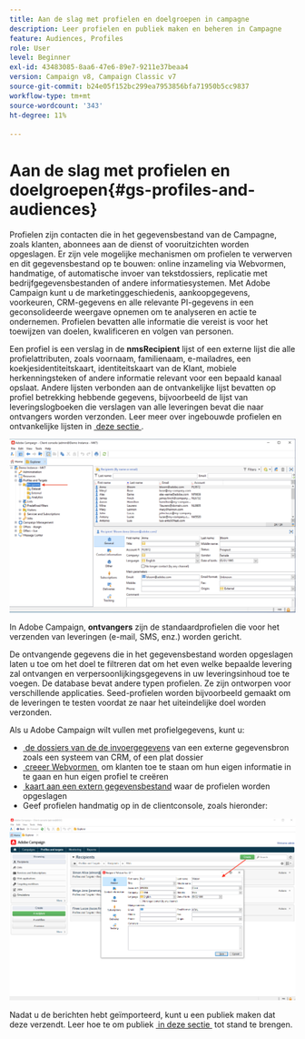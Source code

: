 ```yaml
---
title: Aan de slag met profielen en doelgroepen in campagne
description: Leer profielen en publiek maken en beheren in Campagne
feature: Audiences, Profiles
role: User
level: Beginner
exl-id: 43483085-8aa6-47e6-89e7-9211e37beaa4
version: Campaign v8, Campaign Classic v7
source-git-commit: b24e05f152bc299ea7953856bfa71950b5cc9837
workflow-type: tm+mt
source-wordcount: '343'
ht-degree: 11%

---
```


# Aan de slag met profielen en doelgroepen{#gs-profiles-and-audiences}

Profielen zijn contacten die in het gegevensbestand van de Campagne, zoals klanten, abonnees aan de dienst of vooruitzichten worden opgeslagen. Er zijn vele mogelijke mechanismen om profielen te verwerven en dit gegevensbestand op te bouwen: online inzameling via Webvormen, handmatige, of automatische invoer van tekstdossiers, replicatie met bedrijfgegevensbestanden of andere informatiesystemen. Met Adobe Campaign kunt u de marketinggeschiedenis, aankoopgegevens, voorkeuren, CRM-gegevens en alle relevante PI-gegevens in een geconsolideerde weergave opnemen om te analyseren en actie te ondernemen. Profielen bevatten alle informatie die vereist is voor het toewijzen van doelen, kwalificeren en volgen van personen.

Een profiel is een verslag in de **nmsRecipient** lijst of een externe lijst die alle profielattributen, zoals voornaam, familienaam, e-mailadres, een koekjesidentiteitskaart, identiteitskaart van de Klant, mobiele herkenningsteken of andere informatie relevant voor een bepaald kanaal opslaat. Andere lijsten verbonden aan de ontvankelijke lijst bevatten op profiel betrekking hebbende gegevens, bijvoorbeeld de lijst van leveringslogboeken die verslagen van alle leveringen bevat die naar ontvangers worden verzonden. Leer meer over ingebouwde profielen en ontvankelijke lijsten in [&#x200B; deze sectie &#x200B;](../dev/datamodel.md#ootb-profiles).

![](assets/recipients-in-explorer.png)

In Adobe Campaign, **ontvangers** zijn de standaardprofielen die voor het verzenden van leveringen (e-mail, SMS, enz.) worden gericht.

De ontvangende gegevens die in het gegevensbestand worden opgeslagen laten u toe om het doel te filtreren dat om het even welke bepaalde levering zal ontvangen en verpersoonlijkingsgegevens in uw leveringsinhoud toe te voegen. De database bevat andere typen profielen. Ze zijn ontworpen voor verschillende applicaties. Seed-profielen worden bijvoorbeeld gemaakt om de leveringen te testen voordat ze naar het uiteindelijke doel worden verzonden.

Als u Adobe Campaign wilt vullen met profielgegevens, kunt u:

* [&#x200B; de dossiers van de de invoergegevens &#x200B;](../start/import.md) van een externe gegevensbron zoals een systeem van CRM, of een plat dossier
* [&#x200B; creeer Webvormen &#x200B;](../dev/webapps.md) om klanten toe te staan om hun eigen informatie in te gaan en hun eigen profiel te creëren
* [&#x200B; kaart aan een extern gegevensbestand &#x200B;](../connect/fda.md) waar de profielen worden opgeslagen
* Geef profielen handmatig op in de clientconsole, zoals hieronder:

![](assets/create-profile.png)

<!--You can also select your message audience in an external file: recipients are stored not in the database, but in files. These are known as "external" deliveries. These contacts can be imported or not in Adobe Campaign. [Learn more](external-profiles.md).-->

Nadat u de berichten hebt geïmporteerd, kunt u een publiek maken dat deze verzendt. Leer hoe te om publiek [&#x200B; in deze sectie &#x200B;](create-audiences.md) tot stand te brengen.